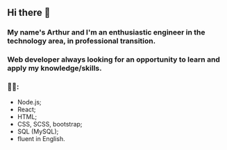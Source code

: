 ## Hi there 👋

### My name's Arthur and I'm an enthusiastic engineer in the technology area, in professional transition. 
### Web developer always looking for an opportunity to learn and apply my knowledge/skills.

### 🔭🌱:
- Node.js;
- React;
- HTML;
- CSS, SCSS, bootstrap;
- SQL (MySQL);
- fluent in English.
